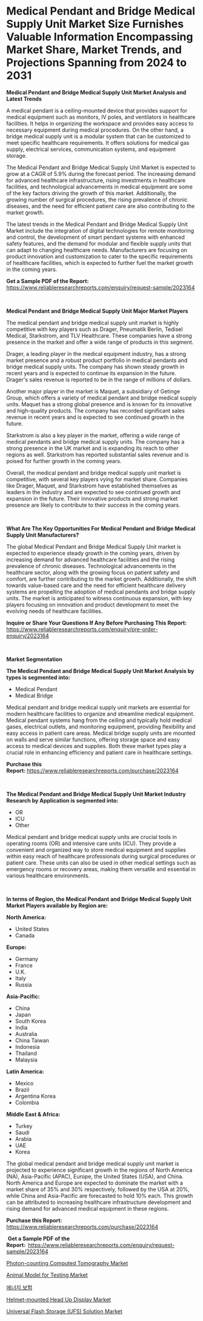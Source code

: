 <p><h1>Medical Pendant and Bridge Medical Supply Unit Market Size Furnishes Valuable Information Encompassing Market Share, Market Trends, and Projections Spanning from 2024 to 2031</h1></p><p><strong>Medical Pendant and Bridge Medical Supply Unit Market Analysis and Latest Trends</strong></p>
<p><p>A medical pendant is a ceiling-mounted device that provides support for medical equipment such as monitors, IV poles, and ventilators in healthcare facilities. It helps in organizing the workspace and provides easy access to necessary equipment during medical procedures. On the other hand, a bridge medical supply unit is a modular system that can be customized to meet specific healthcare requirements. It offers solutions for medical gas supply, electrical services, communication systems, and equipment storage.</p><p>The Medical Pendant and Bridge Medical Supply Unit Market is expected to grow at a CAGR of 5.9% during the forecast period. The increasing demand for advanced healthcare infrastructure, rising investments in healthcare facilities, and technological advancements in medical equipment are some of the key factors driving the growth of this market. Additionally, the growing number of surgical procedures, the rising prevalence of chronic diseases, and the need for efficient patient care are also contributing to the market growth.</p><p>The latest trends in the Medical Pendant and Bridge Medical Supply Unit Market include the integration of digital technologies for remote monitoring and control, the development of smart pendant systems with enhanced safety features, and the demand for modular and flexible supply units that can adapt to changing healthcare needs. Manufacturers are focusing on product innovation and customization to cater to the specific requirements of healthcare facilities, which is expected to further fuel the market growth in the coming years.</p></p>
<p><strong>Get a Sample PDF of the Report:&nbsp;</strong> <a href="https://www.reliableresearchreports.com/enquiry/request-sample/2023164">https://www.reliableresearchreports.com/enquiry/request-sample/2023164</a></p>
<p>&nbsp;</p>
<p><strong>Medical Pendant and Bridge Medical Supply Unit Major Market Players</strong></p>
<p><p>The medical pendant and bridge medical supply unit market is highly competitive with key players such as Drager, Pneumatik Berlin, Tedisel Medical, Starkstrom, and TLV Healthcare. These companies have a strong presence in the market and offer a wide range of products in this segment.</p><p>Drager, a leading player in the medical equipment industry, has a strong market presence and a robust product portfolio in medical pendants and bridge medical supply units. The company has shown steady growth in recent years and is expected to continue its expansion in the future. Drager's sales revenue is reported to be in the range of millions of dollars.</p><p>Another major player in the market is Maquet, a subsidiary of Getinge Group, which offers a variety of medical pendant and bridge medical supply units. Maquet has a strong global presence and is known for its innovative and high-quality products. The company has recorded significant sales revenue in recent years and is expected to see continued growth in the future.</p><p>Starkstrom is also a key player in the market, offering a wide range of medical pendants and bridge medical supply units. The company has a strong presence in the UK market and is expanding its reach to other regions as well. Starkstrom has reported substantial sales revenue and is poised for further growth in the coming years.</p><p>Overall, the medical pendant and bridge medical supply unit market is competitive, with several key players vying for market share. Companies like Drager, Maquet, and Starkstrom have established themselves as leaders in the industry and are expected to see continued growth and expansion in the future. Their innovative products and strong market presence are likely to contribute to their success in the coming years.</p></p>
<p>&nbsp;</p>
<p><strong>What Are The Key Opportunities For Medical Pendant and Bridge Medical Supply Unit Manufacturers?</strong></p>
<p><p>The global Medical Pendant and Bridge Medical Supply Unit market is expected to experience steady growth in the coming years, driven by increasing demand for advanced healthcare facilities and the rising prevalence of chronic diseases. Technological advancements in the healthcare sector, along with the growing focus on patient safety and comfort, are further contributing to the market growth. Additionally, the shift towards value-based care and the need for efficient healthcare delivery systems are propelling the adoption of medical pendants and bridge supply units. The market is anticipated to witness continuous expansion, with key players focusing on innovation and product development to meet the evolving needs of healthcare facilities.</p></p>
<p><strong>Inquire or Share Your Questions If Any Before Purchasing This Report:</strong> <a href="https://www.reliableresearchreports.com/enquiry/pre-order-enquiry/2023164">https://www.reliableresearchreports.com/enquiry/pre-order-enquiry/2023164</a></p>
<p>&nbsp;</p>
<p><strong>Market Segmentation</strong></p>
<p><strong>The Medical Pendant and Bridge Medical Supply Unit Market Analysis by types is segmented into:</strong></p>
<p><ul><li>Medical Pendant</li><li>Medical Bridge</li></ul></p>
<p><p>Medical pendant and bridge medical supply unit markets are essential for modern healthcare facilities to organize and streamline medical equipment. Medical pendant systems hang from the ceiling and typically hold medical gases, electrical outlets, and monitoring equipment, providing flexibility and easy access in patient care areas. Medical bridge supply units are mounted on walls and serve similar functions, offering storage space and easy access to medical devices and supplies. Both these market types play a crucial role in enhancing efficiency and patient care in healthcare settings.</p></p>
<p><strong>Purchase this Report:&nbsp;</strong><a href="https://www.reliableresearchreports.com/purchase/2023164">https://www.reliableresearchreports.com/purchase/2023164</a></p>
<p>&nbsp;</p>
<p><strong>The Medical Pendant and Bridge Medical Supply Unit Market Industry Research by Application is segmented into:</strong></p>
<p><ul><li>OR</li><li>ICU</li><li>Other</li></ul></p>
<p><p>Medical pendant and bridge medical supply units are crucial tools in operating rooms (OR) and intensive care units (ICU). They provide a convenient and organized way to store medical equipment and supplies within easy reach of healthcare professionals during surgical procedures or patient care. These units can also be used in other medical settings such as emergency rooms or recovery areas, making them versatile and essential in various healthcare environments.</p></p>
<p>&nbsp;</p>
<p><strong>In terms of Region, the Medical Pendant and Bridge Medical Supply Unit Market Players available by Region are:</strong></p>
<p>
    <p> <strong> North America: </strong>
        <ul>
            <li>United States</li>
            <li>Canada</li>
        </ul>
        </p> 
    <p> <strong> Europe: </strong>
        <ul>
            <li>Germany</li>
            <li>France</li>
            <li>U.K.</li>
            <li>Italy</li>
            <li>Russia</li>
        </ul>
        </p> 
    <p> <strong> Asia-Pacific: </strong>
        <ul>
            <li>China</li>
            <li>Japan</li>
            <li>South Korea</li>
            <li>India</li>
            <li>Australia</li>
            <li>China Taiwan</li>
            <li>Indonesia</li>
            <li>Thailand</li>
            <li>Malaysia</li>
        </ul>
        </p> 
    <p> <strong> Latin America: </strong>
        <ul>
            <li>Mexico</li>
            <li>Brazil</li>
            <li>Argentina Korea</li>
            <li>Colombia</li>
        </ul>
        </p> 
    <p> <strong> Middle East & Africa: </strong>
        <ul>
            <li>Turkey</li>
            <li>Saudi</li>
            <li>Arabia</li>
            <li>UAE</li>
            <li>Korea</li>
        </ul>
    </p>
    </p>
<p><p>The global medical pendant and bridge medical supply unit market is projected to experience significant growth in the regions of North America (NA), Asia-Pacific (APAC), Europe, the United States (USA), and China. North America and Europe are expected to dominate the market with a market share of 35% and 30% respectively, followed by the USA at 20%, while China and Asia-Pacific are forecasted to hold 10% each. This growth can be attributed to increasing healthcare infrastructure development and rising demand for advanced medical equipment in these regions.</p></p>
<p><strong>Purchase this Report: </strong><a href="https://www.reliableresearchreports.com/purchase/2023164">https://www.reliableresearchreports.com/purchase/2023164</a></p>
<p>&nbsp;<strong>Get a Sample PDF of the Report:&nbsp;&nbsp;</strong><a href="https://www.reliableresearchreports.com/enquiry/request-sample/2023164">https://www.reliableresearchreports.com/enquiry/request-sample/2023164</a></p>
<p><strong></strong></p>
<p><p><a href="https://glittery-fuchsia-86a.notion.site/Photon-counting-Computed-Tomography-Market-Size-Share-Trends-Analysis-Report-By-Application-Regi-ec946e09de0a4a68bf71831ebb2c93a0">Photon-counting Computed Tomography Market</a></p><p><a href="https://acidic-farm-354.notion.site/Animal-Model-for-Testing-Market-Size-Furnishes-Valuable-Information-Encompassing-Market-Share-Marke-443275ae0e1a4363b490f5359335d6db">Animal Model for Testing Market</a></p><p><a href="https://medium.com/@bixlfnpgdrqkjy8/%EC%97%90%EB%84%88%EC%A7%80-%EB%B3%B4%ED%97%98-%EC%8B%9C%EC%9E%A5-%EC%A7%80%ED%91%9C%EC%9D%98-%ED%95%B4%EB%8F%85-%EC%8B%9C%EC%9E%A5-%EC%A0%90%EC%9C%A0%EC%9C%A8-%ED%8A%B8%EB%A0%8C%EB%93%9C-%EB%B0%8F-%EC%84%B1%EC%9E%A5-%EC%96%91%EC%83%81-102e7f40fd65">에너지 보험</a></p><p><a href="https://view.publitas.com/reportprime-1/helmet-mounted-head-up-display-market-size-growth-and-forecast-from-2024-2031/">Helmet-mounted Head Up Display Market</a></p><p><a href="https://view.publitas.com/reportprime-1/universal-flash-storage-ufs-solution-market-research-report-provides-critical-insights-that-can-help-shape-business-development-and-investment-strategies/">Universal Flash Storage (UFS) Solution Market</a></p></p>